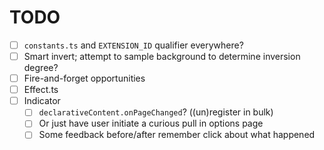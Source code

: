 # TODO
- [ ] `constants.ts` and `EXTENSION_ID` qualifier everywhere?
- [ ] Smart invert; attempt to sample background to determine inversion degree?
- [ ] Fire-and-forget opportunities
- [ ] Effect.ts
- [ ] Indicator
  - [ ] `declarativeContent.onPageChanged`? ((un)register in bulk)
  - [ ] Or just have user initiate a curious pull in options page
  - [ ] Some feedback before/after remember click about what happened
